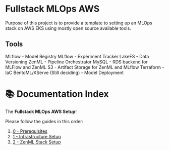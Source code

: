 # Fullstack MLOps AWS

Purpose of this project is to provide a template to setting up an MLOps stack on AWS EKS using mostly open source available tools.

## Tools

MLflow - Model Registry
MLflow - Experiment Tracker
LakeFS - Data Versioning 
ZenML - Pipeline Orchestrator
MySQL - RDS backend for MLFlow and ZenML
S3 - Artifact Storage for ZenML and MLflow
Terraform - IaC
BentoML/KServe (Still deciding) - Model Deployment

# 📚 Documentation Index

The **Fullstack MLOps AWS Setup**!

Please follow the guides in this order:

1. [0 - Prerequisites](docs/0-prerequisites.md)  
2. [1 - Infrastructure Setup](docs/1-infrastructure-setup.md)  
3. [2 - ZenML Stack Setup](docs/2-zenml-setup.md)  
